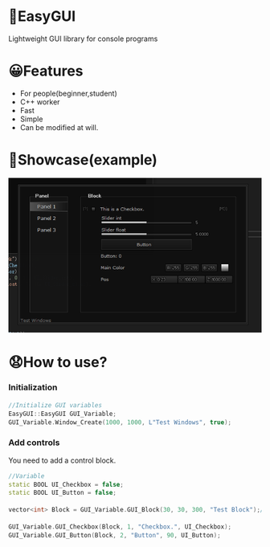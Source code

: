 # 🤖EasyGUI
Lightweight GUI library for console programs
# 😀Features
- For people(beginner,student)
- C++ worker
- Fast
- Simple
- Can be modified at will.
# 🥰Showcase(example)
![image](https://github.com/Coslly/EasyGUI-Lightweight/blob/main/PAA.png?raw=true)
# 😧How to use?
### Initialization
```cpp
//Initialize GUI variables
EasyGUI::EasyGUI GUI_Variable;
GUI_Variable.Window_Create(1000, 1000, L"Test Windows", true);
```
### Add controls
You need to add a control block.
```cpp
//Variable
static BOOL UI_Checkbox = false;
static BOOL UI_Button = false;

vector<int> Block = GUI_Variable.GUI_Block(30, 30, 300, "Test Block");//Block

GUI_Variable.GUI_Checkbox(Block, 1, "Checkbox.", UI_Checkbox);
GUI_Variable.GUI_Button(Block, 2, "Button", 90, UI_Button);
```
